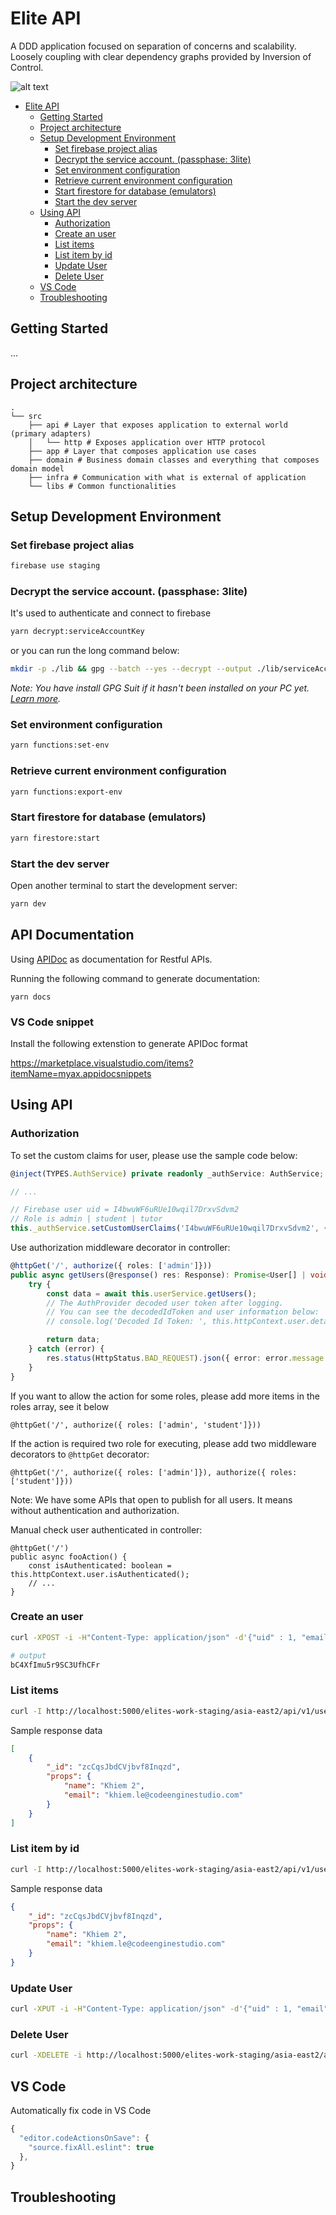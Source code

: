 # Elite API

A DDD application focused on separation of concerns and scalability.
Loosely coupling with clear dependency graphs provided by Inversion of Control.

![alt text](architecture.png 'Clean Architecture')

-   [Elite API](#elite-api)
    -   [Getting Started](#getting-started)
    -   [Project architecture](#project-architecture)
    -   [Setup Development Environment](#setup-development-environment)
        -   [Set firebase project alias](#set-firebase-project-alias)
        -   [Decrypt the service account. (passphase: 3lite)](#decrypt-the-service-account-passphase-3lite)
        -   [Set environment configuration](#set-environment-configuration)
        -   [Retrieve current environment configuration](#retrieve-current-environment-configuration)
        -   [Start firestore for database (emulators)](#start-firestore-for-database-emulators)
        -   [Start the dev server](#start-the-dev-server)
    -   [Using API](#using-api)
        -   [Authorization](#authorization)
        -   [Create an user](#create-an-user)
        -   [List items](#list-items)
        -   [List item by id](#list-item-by-id)
        -   [Update User](#update-user)
        -   [Delete User](#delete-user)
    -   [VS Code](#vs-code)
    -   [Troubleshooting](#troubleshooting)

## Getting Started

...

## Project architecture

    .
    └── src
        ├── api # Layer that exposes application to external world (primary adapters)
        │   └── http # Exposes application over HTTP protocol
        ├── app # Layer that composes application use cases
        ├── domain # Business domain classes and everything that composes domain model
        ├── infra # Communication with what is external of application
        └── libs # Common functionalities

## Setup Development Environment

### Set firebase project alias

```sh
firebase use staging
```

### Decrypt the service account. (passphase: 3lite)

It's used to authenticate and connect to firebase

```sh
yarn decrypt:serviceAccountKey
```

or you can run the long command below:

```sh
mkdir -p ./lib && gpg --batch --yes --decrypt --output ./lib/serviceAccountKey.json ./deployment/sa-staging.json.gpg
```

_Note: You have install GPG Suit if it hasn't been installed on your PC yet. [Learn more](https://www.gnupg.org/download/)._

### Set environment configuration

```sh
yarn functions:set-env
```

### Retrieve current environment configuration

```sh
yarn functions:export-env
```

### Start firestore for database (emulators)

```sh
yarn firestore:start
```

### Start the dev server

Open another terminal to start the development server:

```sh
yarn dev
```

## API Documentation

Using [APIDoc](https://apidocjs.com/) as documentation for Restful APIs.

Running the following command to generate documentation:

```
yarn docs
```

### VS Code snippet

Install the following extenstion to generate APIDoc format

https://marketplace.visualstudio.com/items?itemName=myax.appidocsnippets

## Using API

### Authorization

To set the custom claims for user, please use the sample code below:

```ts
@inject(TYPES.AuthService) private readonly _authService: AuthService;

// ...

// Firebase user uid = I4bwuWF6uRUe10wqil7DrxvSdvm2
// Role is admin | student | tutor
this._authService.setCustomUserClaims('I4bwuWF6uRUe10wqil7DrxvSdvm2', {role: 'admin'});
```

Use authorization middleware decorator in controller:

```ts
@httpGet('/', authorize({ roles: ['admin']}))
public async getUsers(@response() res: Response): Promise<User[] | void> {
    try {
        const data = await this.userService.getUsers();
        // The AuthProvider decoded user token after logging.
        // You can see the decodedIdToken and user information below:
        // console.log('Decoded Id Token: ', this.httpContext.user.details);

        return data;
    } catch (error) {
        res.status(HttpStatus.BAD_REQUEST).json({ error: error.message });
    }
}
```

If you want to allow the action for some roles, please add more items in the roles array, see it below

`@httpGet('/', authorize({ roles: ['admin', 'student']}))`

If the action is required two role for executing, please add two middleware decorators to `@httpGet` decorator:

`@httpGet('/', authorize({ roles: ['admin']}), authorize({ roles: ['student']}))`

Note: We have some APIs that open to publish for all users. It means without authentication and authorization.

Manual check user authenticated in controller:

```
@httpGet('/')
public async fooAction() {
    const isAuthenticated: boolean = this.httpContext.user.isAuthenticated();
    // ...
}
```

### Create an user

```sh
curl -XPOST -i -H"Content-Type: application/json" -d'{"uid" : 1, "email": "abc@gmail.com", "name": "Learning Kubernetes"}' http://localhost:5000/elites-work-staging/asia-east2/api/v1/users

# output
bC4XfImu5r9SC3UfhCFr
```

### List items

```sh
curl -I http://localhost:5000/elites-work-staging/asia-east2/api/v1/users | jq
```

Sample response data

```json
[
    {
        "_id": "zcCqsJbdCVjbvf8Inqzd",
        "props": {
            "name": "Khiem 2",
            "email": "khiem.le@codeenginestudio.com"
        }
    }
]
```

### List item by id

```sh
curl -I http://localhost:5000/elites-work-staging/asia-east2/api/v1/users/bC4XfImu5r9SC3UfhCFr | jq
```

Sample response data

```json
{
    "_id": "zcCqsJbdCVjbvf8Inqzd",
    "props": {
        "name": "Khiem 2",
        "email": "khiem.le@codeenginestudio.com"
    }
}
```

### Update User

```sh
curl -XPUT -i -H"Content-Type: application/json" -d'{"uid" : 1, "email": "abc@gmail.com", "name": "Learning React"}' http://localhost:5000/elites-work-staging/asia-east2/api/v1/users/bC4XfImu5r9SC3UfhCFr
```

### Delete User

```sh
curl -XDELETE -i http://localhost:5000/elites-work-staging/asia-east2/api/v1/users/qPXJqaJrcly2BXja1v8v
```

## VS Code

Automatically fix code in VS Code

```js
{
  "editor.codeActionsOnSave": {
    "source.fixAll.eslint": true
  },
}
```

## Troubleshooting
